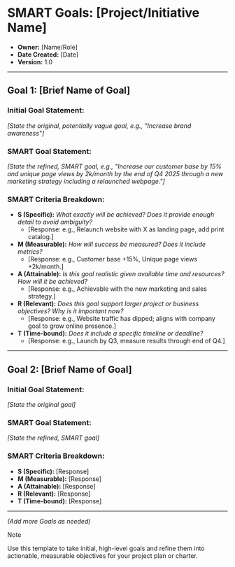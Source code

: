 # SMART Goals: [Project/Initiative Name]

* **Owner:** [Name/Role]
* **Date Created:** [Date]
* **Version:** 1.0

---

## Goal 1: [Brief Name of Goal]

### **Initial Goal Statement:**
_[State the original, potentially vague goal, e.g., "Increase brand awareness"]_

### **SMART Goal Statement:**
_[State the refined, SMART goal, e.g., "Increase our customer base by 15% and unique page views by 2k/month by the end of Q4 2025 through a new marketing strategy including a relaunched webpage."]_

### **SMART Criteria Breakdown:**

* **S (Specific):** _What exactly will be achieved? Does it provide enough detail to avoid ambiguity?_
    * [Response: e.g., Relaunch website with X as landing page, add print catalog.]
* **M (Measurable):** _How will success be measured? Does it include metrics?_
    * [Response: e.g., Customer base +15%, Unique page views +2k/month.]
* **A (Attainable):** _Is this goal realistic given available time and resources? How will it be achieved?_
    * [Response: e.g., Achievable with the new marketing and sales strategy.]
* **R (Relevant):** _Does this goal support larger project or business objectives? Why is it important now?_
    * [Response: e.g., Website traffic has dipped; aligns with company goal to grow online presence.]
* **T (Time-bound):** _Does it include a specific timeline or deadline?_
    * [Response: e.g., Launch by Q3, measure results through end of Q4.]

---

## Goal 2: [Brief Name of Goal]

### **Initial Goal Statement:**
_[State the original goal]_

### **SMART Goal Statement:**
_[State the refined, SMART goal]_

### **SMART Criteria Breakdown:**

* **S (Specific):** [Response]
* **M (Measurable):** [Response]
* **A (Attainable):** [Response]
* **R (Relevant):** [Response]
* **T (Time-bound):** [Response]

---

*(Add more Goals as needed)*

> [!NOTE]
> Use this template to take initial, high-level goals and refine them into actionable, measurable objectives for your project plan or charter.